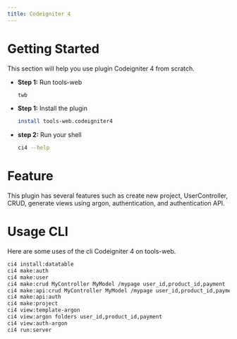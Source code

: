 ```yaml
---
title: Codeigniter 4
---
```

# Getting Started
This section will help you use plugin Codeigniter 4 from scratch.
- **Step 1:** Run tools-web
	```bash
	twb
	```
- **Step 1:** Install the plugin
	```bash
	install tools-web.codeigniter4
	```
- **step 2:** Run your shell
	```bash
	ci4 --help
	```
# Feature
This plugin has several features such as create new project, UserController, CRUD, generate views using argon, authentication, and authentication API.
# Usage CLI
Here are some uses of the cli Codeigniter 4 on tools-web.
```bash
ci4 install:datatable
ci4 make:auth
ci4 make:user
ci4 make:crud MyController MyModel /mypage user_id,product_id,payment
ci4 make:api:crud MyController MyModel /mypage user_id,product_id,payment
ci4 make:api:auth
ci4 make:project
ci4 view:template-argon
ci4 view:argon folders user_id,product_id,payment
ci4 view:auth-argon
ci4 run:server
```